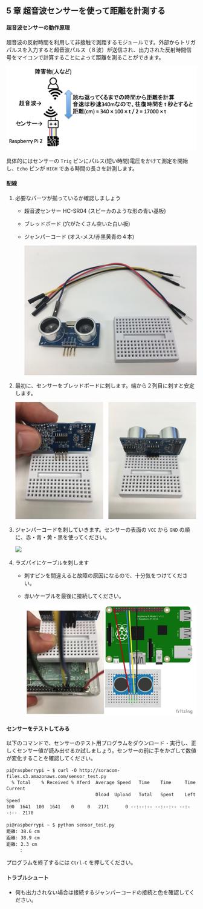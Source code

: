 ## 5 章 超音波センサーを使って距離を計測する

#### 超音波センサーの動作原理

超音波の反射時間を利用して非接触で測距するモジュールです。外部からトリガパルスを入力すると超音波パルス（８波）が送信され、出力された反射時間信号をマイコンで計算することによって距離を測ることができます。

![](image/5-1.png)

具体的にはセンサーの `Trig` ピンにパルス(短い時間)電圧をかけて測定を開始し、`Echo` ピンが `HIGH` である時間の長さを計測します。

#### 配線

1.  必要なパーツが揃っているか確認しましょう

    - 超音波センサー HC-SR04 (スピーカのような形の青い基板)
    - ブレッドボード (穴がたくさん空いた白い板)
    - ジャンパーコード (オス-メス/赤黒黄青の４本)

      ![](image/5-2.png)

2.  最初に、センサーをブレッドボードに刺します。端から２列目に刺すと安定します。

    ![](image/5-3.png)

3.  ジャンパーコードを刺していきます。センサーの表面の `VCC` から `GND` の順に、赤・青・黄・黒を使ってください。

    ![](image/5-5.png)

4.  ラズパイにケーブルを刺します

    - 刺すピンを間違えると故障の原因になるので、十分気をつけてください。
    - 赤いケーブルを最後に接続してください。

      ![](image/5-6.png)

#### センサーをテストしてみる

以下のコマンドで、センサーのテスト用プログラムをダウンロード・実行し、正しくセンサー値が読み出せるか試しましょう。センサーの前に手をかざして数値が変化することを確認してください。

```console
pi@raspberrypi ~ $ curl -O http://soracom-files.s3.amazonaws.com/sensor_test.py
  % Total    % Received % Xferd  Average Speed   Time    Time     Time  Current
                                 Dload  Upload   Total   Spent    Left  Speed
100  1641  100  1641    0     0   2171      0 --:--:-- --:--:-- --:--:--  2170

pi@raspberrypi ~ $ python sensor_test.py
距離: 38.6 cm
距離: 38.9 cm
距離: 2.3 cm
     :
```

プログラムを終了するには `Ctrl-C` を押してください。

#### トラブルシュート

- 何も出力されない場合は接続するジャンパーコードの接続と色を確認してください。
